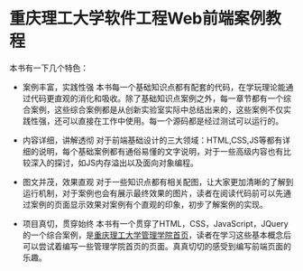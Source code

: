 重庆理工大学软件工程Web前端案例教程
=======================

本书有一下几个特色：

  * 案例丰富，实践性强
  本书每一个基础知识点都有配套的代码，在学玩理论能通过代码更直观的消化和吸收。除了基础知识点案例之外，每一章节都有一个综合案例，这些综合案例都是从创新实验室实际中总结出来的，这些案例不仅实践性强，还可以直接在工作中使用。每一个源码都是经过测试可以运行的。
  
  * 内容详细，讲解透彻
  对于前端基础设计的三大领域：HTML,CSS,JS等都有详细的说明，每个基础案例都有通俗易懂的文字说明，对于一些高级内容也有比较深入的探讨，如JS内存溢出以及面向对象编程。
  
  * 图文并茂，效果直观
  对于一些知识点都有相关配图，让大家更加清晰的了解到运行机制，对于案例也会有展示最终效果的图片，读者在阅读代码前可以先通过案例的页面显示效果对案例有个直观的印象，初步了解案例的实现。  
  * 项目真切，贯穿始终
  本书有一个贯穿了HTML，CSS，JavaScript，JQuery的一个综合案例，是[重庆理工大学管理学院首页](http://gl.cqut.edu.cn)，读者在学习这些基本概念后可以尝试着编写一些管理学院首页的页面。真真切切的感受到编写前端页面的乐趣。
